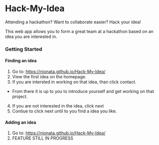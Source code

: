 # Hack-My-Idea
Attending a hackathon? Want to collaborate easier? Hack your idea!

This web app allows you to form a great team at a hackathon based on an idea you are interested in.

### Getting Started
#### Finding an idea
1. Go to: https://nionata.github.io/Hack-My-Idea/
2. View the first idea on the homepage.
3. If you are intersted in working on that idea, than click contact. 
  * From there it is up to you to introduce yourself and get working on that project.
4. If you are not interested in the idea, click next 
5. Contiue to click next until to you find a idea you like.

#### Adding an idea
1. Go to: https://nionata.github.io/Hack-My-Idea/
2. FEATURE STILL IN PROGRESS
